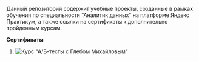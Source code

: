 Данный репозиторий содержит учебные проекты, созданные в рамках обучения по специальности "Аналитик данных" на платформе Яндекс Практикум, а также ссылки на сертификаты к дополнительно пройденным курсам.

**Сертификаты**

1. ![Курс "А/Б-тесты с Глебом Михайловым"](https://stepik.org/cert/2483578)

